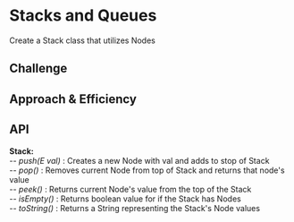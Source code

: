 # Stacks and Queues
<!-- Short summary or background information -->
Create a Stack class that utilizes Nodes

## Challenge
<!-- Description of the challenge -->

## Approach & Efficiency
<!-- What approach did you take? Why? What is the Big O space/time for this approach? -->

## API
<!-- Description of each method publicly available to your Stack and Queue-->
**Stack:**  
-- *push(E val)* : Creates a new Node with val and adds to stop of Stack  
-- *pop()* : Removes current Node from top of Stack and returns that node's value  
-- *peek()* : Returns current Node's value from the top of the Stack  
-- *isEmpty()* : Returns boolean value for if the Stack has Nodes  
-- *toString()* : Returns a String representing the Stack's Node values  
